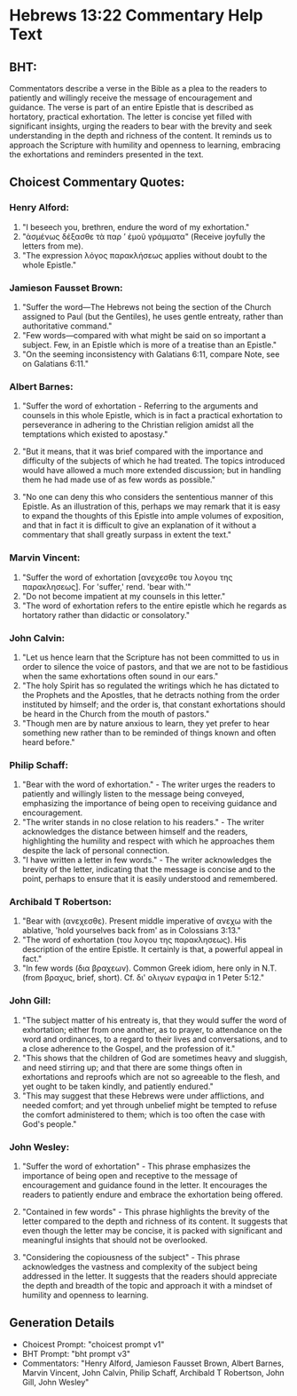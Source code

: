 # Hebrews 13:22 Commentary Help Text

## BHT:
Commentators describe a verse in the Bible as a plea to the readers to patiently and willingly receive the message of encouragement and guidance. The verse is part of an entire Epistle that is described as hortatory, practical exhortation. The letter is concise yet filled with significant insights, urging the readers to bear with the brevity and seek understanding in the depth and richness of the content. It reminds us to approach the Scripture with humility and openness to learning, embracing the exhortations and reminders presented in the text.

## Choicest Commentary Quotes:
### Henry Alford:
1. "I beseech you, brethren, endure the word of my exhortation." 
2. "ἀσμένως δέξασθε τὰ παρ ʼ ἐμοῦ γράμματα" (Receive joyfully the letters from me).
3. "The expression λόγος παρακλήσεως applies without doubt to the whole Epistle."

### Jamieson Fausset Brown:
1. "Suffer the word—The Hebrews not being the section of the Church assigned to Paul (but the Gentiles), he uses gentle entreaty, rather than authoritative command." 
2. "Few words—compared with what might be said on so important a subject. Few, in an Epistle which is more of a treatise than an Epistle." 
3. "On the seeming inconsistency with Galatians 6:11, compare Note, see on Galatians 6:11."

### Albert Barnes:
1. "Suffer the word of exhortation - Referring to the arguments and counsels in this whole Epistle, which is in fact a practical exhortation to perseverance in adhering to the Christian religion amidst all the temptations which existed to apostasy." 

2. "But it means, that it was brief compared with the importance and difficulty of the subjects of which he had treated. The topics introduced would have allowed a much more extended discussion; but in handling them he had made use of as few words as possible."

3. "No one can deny this who considers the sententious manner of this Epistle. As an illustration of this, perhaps we may remark that it is easy to expand the thoughts of this Epistle into ample volumes of exposition, and that in fact it is difficult to give an explanation of it without a commentary that shall greatly surpass in extent the text."

### Marvin Vincent:
1. "Suffer the word of exhortation [ανεχεσθε του λογου της παρακλησεως]. For 'suffer,' rend. 'bear with.'"
2. "Do not become impatient at my counsels in this letter."
3. "The word of exhortation refers to the entire epistle which he regards as hortatory rather than didactic or consolatory."

### John Calvin:
1. "Let us hence learn that the Scripture has not been committed to us in order to silence the voice of pastors, and that we are not to be fastidious when the same exhortations often sound in our ears."
2. "The holy Spirit has so regulated the writings which he has dictated to the Prophets and the Apostles, that he detracts nothing from the order instituted by himself; and the order is, that constant exhortations should be heard in the Church from the mouth of pastors."
3. "Though men are by nature anxious to learn, they yet prefer to hear something new rather than to be reminded of things known and often heard before."

### Philip Schaff:
1. "Bear with the word of exhortation." - The writer urges the readers to patiently and willingly listen to the message being conveyed, emphasizing the importance of being open to receiving guidance and encouragement.
2. "The writer stands in no close relation to his readers." - The writer acknowledges the distance between himself and the readers, highlighting the humility and respect with which he approaches them despite the lack of personal connection.
3. "I have written a letter in few words." - The writer acknowledges the brevity of the letter, indicating that the message is concise and to the point, perhaps to ensure that it is easily understood and remembered.

### Archibald T Robertson:
1. "Bear with (ανεχεσθε). Present middle imperative of ανεχω with the ablative, 'hold yourselves back from' as in Colossians 3:13."
2. "The word of exhortation (του λογου της παρακλησεως). His description of the entire Epistle. It certainly is that, a powerful appeal in fact."
3. "In few words (δια βραχεων). Common Greek idiom, here only in N.T. (from βραχυς, brief, short). Cf. δι' ολιγων εγραψα in 1 Peter 5:12."

### John Gill:
1. "The subject matter of his entreaty is, that they would suffer the word of exhortation; either from one another, as to prayer, to attendance on the word and ordinances, to a regard to their lives and conversations, and to a close adherence to the Gospel, and the profession of it."
2. "This shows that the children of God are sometimes heavy and sluggish, and need stirring up; and that there are some things often in exhortations and reproofs which are not so agreeable to the flesh, and yet ought to be taken kindly, and patiently endured."
3. "This may suggest that these Hebrews were under afflictions, and needed comfort; and yet through unbelief might be tempted to refuse the comfort administered to them; which is too often the case with God's people."

### John Wesley:
1. "Suffer the word of exhortation" - This phrase emphasizes the importance of being open and receptive to the message of encouragement and guidance found in the letter. It encourages the readers to patiently endure and embrace the exhortation being offered.

2. "Contained in few words" - This phrase highlights the brevity of the letter compared to the depth and richness of its content. It suggests that even though the letter may be concise, it is packed with significant and meaningful insights that should not be overlooked.

3. "Considering the copiousness of the subject" - This phrase acknowledges the vastness and complexity of the subject being addressed in the letter. It suggests that the readers should appreciate the depth and breadth of the topic and approach it with a mindset of humility and openness to learning.


## Generation Details
- Choicest Prompt: "choicest prompt v1"
- BHT Prompt: "bht prompt v3"
- Commentators: "Henry Alford, Jamieson Fausset Brown, Albert Barnes, Marvin Vincent, John Calvin, Philip Schaff, Archibald T Robertson, John Gill, John Wesley"
